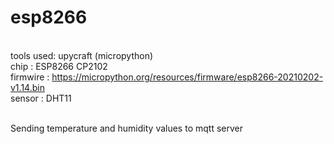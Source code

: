 # esp8266
<br />tools used: upycraft (micropython)
<br />chip : ESP8266 CP2102
<br />firmwire : https://micropython.org/resources/firmware/esp8266-20210202-v1.14.bin
<br />sensor : DHT11

<br />Sending temperature and humidity values to mqtt server


